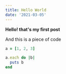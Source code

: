 ```yaml
---
title: Hello World
date: '2021-03-05'
---
```


**Hello! that's my first post**

And this is a piece of code
```ruby
a = [1, 2, 3]

a.each do |b|
  puts b
end
```
